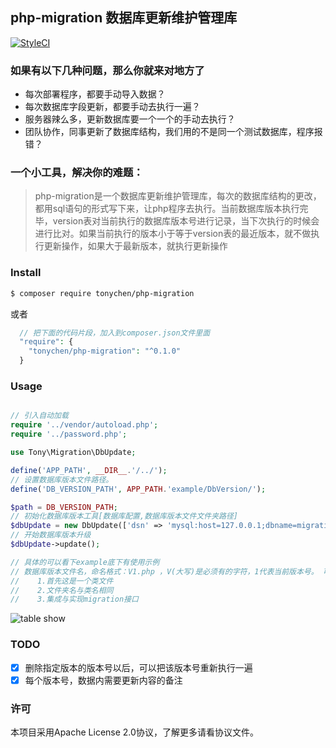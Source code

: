 ## php-migration 数据库更新维护管理库
[![StyleCI](https://styleci.io/repos/93504337/shield?branch=develop)](https://styleci.io/repos/93504337)

### 如果有以下几种问题，那么你就来对地方了
- 每次部署程序，都要手动导入数据？
- 每次数据库字段更新，都要手动去执行一遍？
- 服务器辣么多，更新数据库要一个一个的手动去执行？
- 团队协作，同事更新了数据库结构，我们用的不是同一个测试数据库，程序报错？

### 一个小工具，解决你的难题：
> php-migration是一个数据库更新维护管理库，每次的数据库结构的更改，都用sql语句的形式写下来，让php程序去执行。当前数据库版本执行完毕，version表对当前执行的数据库版本号进行记录，当下次执行的时候会进行比对。如果当前执行的版本小于等于version表的最近版本，就不做执行更新操作，如果大于最新版本，就执行更新操作

### Install
```bash
$ composer require tonychen/php-migration
```
或者
```php
  // 把下面的代码片段，加入到composer.json文件里面
  "require": {
    "tonychen/php-migration": "^0.1.0"
  }
```

### Usage

```php

// 引入自动加载
require '../vendor/autoload.php';
require '../password.php';

use Tony\Migration\DbUpdate;

define('APP_PATH', __DIR__.'/../');
// 设置数据库版本文件路径。
define('DB_VERSION_PATH', APP_PATH.'example/DbVersion/');

$path = DB_VERSION_PATH;
// 初始化数据库版本工具[数据库配置,数据库版本文件文件夹路径]
$dbUpdate = new DbUpdate(['dsn' => 'mysql:host=127.0.0.1;dbname=migration;charset=utf8', 'user' => 'root', 'password' => '123456'], $path);
// 开始数据库版本升级
$dbUpdate->update();

// 具体的可以看下example底下有使用示例
// 数据库版本文件名，命名格式：V1.php ，V(大写)是必须有的字符，1代表当前版本号。 可以是>=1的任意整数，不可以重复
//    1.首先这是一个类文件
//    2.文件夹名与类名相同
//    3.集成与实现migration接口
````
![table show](images/2018/01/table-show.png)

### TODO
- [x] 删除指定版本的版本号以后，可以把该版本号重新执行一遍
- [x] 每个版本号，数据内需要更新内容的备注

### 许可
本项目采用Apache License 2.0协议，了解更多请看协议文件。
